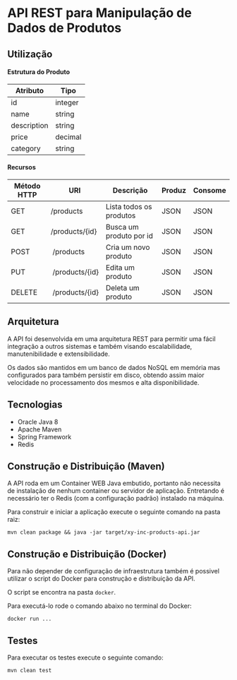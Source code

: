 # API REST para Manipulação de Dados de Produtos

## Utilização

#### Estrutura do Produto

Atributo | Tipo
-------- | -------------
id | integer
name | string
description | string
price | decimal
category | string

#### Recursos

Método HTTP | URI           | Descrição          | Produz | Consome
----------- | ------------- | ------------------ | ------ | --------
GET | /products | Lista todos os produtos | JSON | JSON
GET | /products/{id} | Busca um produto por id | JSON | JSON
POST | /products | Cria um novo produto | JSON | JSON
PUT | /products/{id} | Edita um produto | JSON | JSON
DELETE | /products/{id} | Deleta um produto | JSON | JSON

## Arquitetura

A API foi desenvolvida em uma arquitetura REST para permitir uma fácil integração a outros sistemas e também visando escalabilidade, manutenibilidade e extensibilidade.

Os dados são mantidos em um banco de dados NoSQL em memória mas configurados para também persistir em disco, obtendo assim maior velocidade no processamento dos mesmos e alta disponibilidade.

## Tecnologias

* Oracle Java 8
* Apache Maven
* Spring Framework
* Redis

## Construção e Distribuição (Maven)

A API roda em um Container WEB Java embutido, portanto não necessita de instalação de nenhum container ou servidor de aplicação. Entretando é necessário ter o Redis (com a configuração padrão) instalado na máquina.

Para construir e iniciar a aplicação execute o seguinte comando na pasta raiz:

```
mvn clean package && java -jar target/xy-inc-products-api.jar
```

## Construção e Distribuição (Docker)

Para não depender de configuração de infraestrutura também é possivel utilizar o script do Docker para construção e distribuição da API.

O script se encontra na pasta ```docker```.

Para executá-lo rode o comando abaixo no terminal do Docker:

```
docker run ...
```

## Testes

Para executar os testes execute o seguinte comando:

```
mvn clean test
```